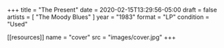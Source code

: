 +++
title = "The Present"
date = 2020-02-15T13:29:56-05:00
draft = false
artists = [ "The Moody Blues" ]
year = "1983"
format = "LP"
condition = "Used"

[[resources]]
  name = "cover"
  src = "images/cover.jpg"
+++

<!--more-->

